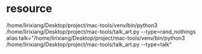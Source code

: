 # resource

/home/lirixiang/Desktop/project/mac-tools/venv/bin/python3 /home/lirixiang/Desktop/project/mac-tools/talk_art.py  --type=rand_nothings
alias talk="/home/lirixiang/Desktop/project/mac-tools/venv/bin/python3 /home/lirixiang/Desktop/project/mac-tools/talk_art.py  --type=talk"

